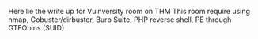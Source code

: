 Here lie the write up for Vulnversity room on THM
This room require using nmap, Gobuster/dirbuster, Burp Suite, PHP reverse shell, PE through GTFObins (SUID)
